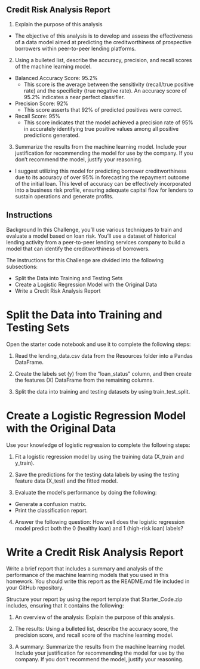 
## Credit Risk Analysis Report 
1. Explain the purpose of this analysis
- The objective of this analysis is to develop and assess the effectiveness of a data model aimed at predicting the creditworthiness of prospective borrowers within peer-to-peer lending platforms.

2. Using a bulleted list, describe the accuracy, precision, and recall scores of the machine learning model.
- Balanced Accuracy Score: 95.2% 
    - This score is the average between the sensitivity (recall/true positive rate) and the specificity (true negative rate). An accuracy score of 95.2% indicates a near perfect classifier. 
- Precision Score: 92% 
    - This score asserts that 92% of predicted positives were correct. 
- Recall Score: 95%
    - This score indicates that the model achieved a precision rate of 95% in accurately identifying true positive values among all positive predictions generated.


3. Summarize the results from the machine learning model. Include your justification for recommending the model for use by the company. If you don’t recommend the model, justify your reasoning. 

- I suggest utilizing this model for predicting borrower creditworthiness due to its accuracy of over 95% in forecasting the repayment outcome of the initial loan. This level of accuracy can be effectively incorporated into a business risk profile, ensuring adequate capital flow for lenders to sustain operations and generate profits.

## Instructions 
Background
In this Challenge, you’ll use various techniques to train and evaluate a model based on loan risk. You’ll use a dataset of historical lending activity from a peer-to-peer lending services company to build a model that can identify the creditworthiness of borrowers.

The instructions for this Challenge are divided into the following subsections:

- Split the Data into Training and Testing Sets
- Create a Logistic Regression Model with the Original Data
- Write a Credit Risk Analysis Report

# Split the Data into Training and Testing Sets
Open the starter code notebook and use it to complete the following steps:

1. Read the lending_data.csv data from the Resources folder into a Pandas DataFrame.

2. Create the labels set (y) from the “loan_status” column, and then create the features (X) DataFrame from the remaining columns.

3. Split the data into training and testing datasets by using train_test_split.

# Create a Logistic Regression Model with the Original Data
Use your knowledge of logistic regression to complete the following steps:

1. Fit a logistic regression model by using the training data (X_train and y_train).

2. Save the predictions for the testing data labels by using the testing feature data (X_test) and the fitted model.

3. Evaluate the model’s performance by doing the following:
- Generate a confusion matrix.
- Print the classification report.

4. Answer the following question: How well does the logistic regression model predict both the 0 (healthy loan) and 1 (high-risk loan) labels?

# Write a Credit Risk Analysis Report
Write a brief report that includes a summary and analysis of the performance of the machine learning models that you used in this homework. You should write this report as the README.md file included in your GitHub repository.

Structure your report by using the report template that Starter_Code.zip includes, ensuring that it contains the following:

1. An overview of the analysis: Explain the purpose of this analysis.

2. The results: Using a bulleted list, describe the accuracy score, the precision score, and recall score of the machine learning model.

3. A summary: Summarize the results from the machine learning model. Include your justification for recommending the model for use by the company. If you don’t recommend the model, justify your reasoning.